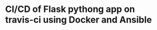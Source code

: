 CI/CD of Flask pythong app on travis-ci using Docker and Ansible
================================================================

